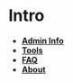 # Intro

* **[Admin Info](admin_info.md)**
* **[Tools](tools.md)**
* **[FAQ](faq.md)**
* **[About](about.md)**
